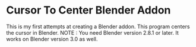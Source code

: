 # Cursor To Center Blender Addon
This is my first attempts at creating a Blender addon. This program centers the cursor in Blender. NOTE : You need Blender version 2.8.1 or later. It works on Blender version 3.0 as well.
